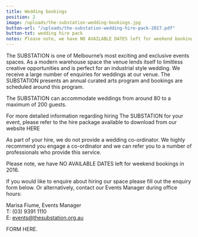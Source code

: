```yaml
---
title: Wedding bookings
position: 2
image: /uploads/the-substation-wedding-bookings.jpg
button-url: "/uploads/the-substation-wedding-hire-pack-2017.pdf"
button-txt: wedding hire pack
notes: Please note, we have NO AVAILABLE DATES left for weekend bookings in 2016.
---
```


<!-- http://jekyllrb.com/docs/templates/#link -->

The SUBSTATION is one of Melbourne’s most exciting and exclusive events spaces. As a modern warehouse space the venue lends itself to limitless creative opportunities and is perfect for an industrial style wedding.  We receive a large number of enquiries for weddings at our venue. The SUBSTATION presents an annual curated arts program and bookings are scheduled around this program.

The SUBSTATION can accommodate weddings from around 80 to a maximum of 200 guests.

For more detailed information regarding hiring The SUBSTATION for your event, please refer to the hire package available to download from our website HERE

As part of your hire, we do not provide a wedding co-ordinator. We highly recommend you engage a co-ordinator and we can refer you to a number of professionals who provide this service.

Please note, we have NO AVAILABLE DATES left for weekend bookings in 2016.

If you would like to enquire about hiring our space please fill out the enquiry form below. Or alternatively, contact our Events Manager during office hours:

Marisa Fiume, Events Manager<br>
T: (03) 9391 1110<br>
E: [events@thesubstation.org.au](events@thesubstation.org.au)

FORM HERE.
